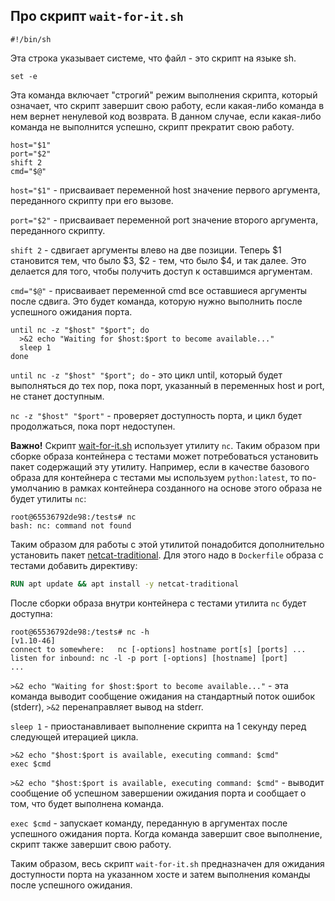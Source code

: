 ## Про скрипт `wait-for-it.sh`

```shell
#!/bin/sh
```
Эта строка указывает системе, что файл - это скрипт на языке sh.

```shell
set -e 
```
Эта команда включает "строгий" режим выполнения скрипта, который означает, что скрипт завершит свою работу, если какая-либо команда в нем вернет ненулевой код возврата. В данном случае, если какая-либо команда не выполнится успешно, скрипт прекратит свою работу.

```shell
host="$1"
port="$2"
shift 2
cmd="$@"
```

`host="$1"` - присваивает переменной host значение первого аргумента, переданного скрипту при его вызове.

`port="$2"` - присваивает переменной port значение второго аргумента, переданного скрипту.

`shift 2` - сдвигает аргументы влево на две позиции. Теперь $1 становится тем, что было $3, $2 - тем, что было $4, и так далее. Это делается для того, чтобы получить доступ к оставшимся аргументам.

`cmd="$@"` - присваивает переменной cmd все оставшиеся аргументы после сдвига. Это будет команда, которую нужно выполнить после успешного ожидания порта.

```shell
until nc -z "$host" "$port"; do
  >&2 echo "Waiting for $host:$port to become available..."
  sleep 1
done
```

`until nc -z "$host" "$port"; do` - это цикл until, который будет выполняться до тех пор, пока порт, указанный в переменных host и port, не станет доступным. 

`nc -z "$host" "$port"` - проверяет доступность порта, и цикл будет продолжаться, пока порт недоступен.

**Важно!** Скрипт [wait-for-it.sh](wait-for-it.sh) использует утилиту `nc`. Таким образом при сборке образа контейнера 
с тестами может потребоваться установить пакет содержащий эту утилиту.
Например, если в качестве базового образа для контейнера с тестами мы используем `python:latest`, то по-умолчанию в рамках контейнера созданного на основе этого образа не будет утилиты `nc`:
```shell
root@65536792de98:/tests# nc
bash: nc: command not found
```
Таким образом для работы с этой утилитой понадобится дополнительно установить пакет [netcat-traditional](https://manpages.debian.org/unstable/netcat-traditional/nc.traditional.1.en.html).
Для этого надо в `Dockerfile` образа с тестами добавить директиву:
```dockerfile
RUN apt update && apt install -y netcat-traditional
```
После сборки образа внутри контейнера с тестами утилита `nc` будет доступна:
```shell
root@65536792de98:/tests# nc -h
[v1.10-46]
connect to somewhere:	nc [-options] hostname port[s] [ports] ... 
listen for inbound:	nc -l -p port [-options] [hostname] [port]
...
```


`>&2 echo "Waiting for $host:$port to become available..."` - эта команда выводит сообщение ожидания на стандартный поток ошибок (stderr), `>&2` перенаправляет вывод на stderr.

`sleep 1` - приостанавливает выполнение скрипта на 1 секунду перед следующей итерацией цикла.

```shell
>&2 echo "$host:$port is available, executing command: $cmd"
exec $cmd
```

`>&2 echo "$host:$port is available, executing command: $cmd"` - выводит сообщение об успешном завершении ожидания порта и сообщает о том, что будет выполнена команда.

`exec $cmd` - запускает команду, переданную в аргументах после успешного ожидания порта. Когда команда завершит свое выполнение, скрипт также завершит свою работу.

Таким образом, весь скрипт `wait-for-it.sh` предназначен для ожидания доступности порта на указанном хосте и затем выполнения команды после успешного ожидания.
